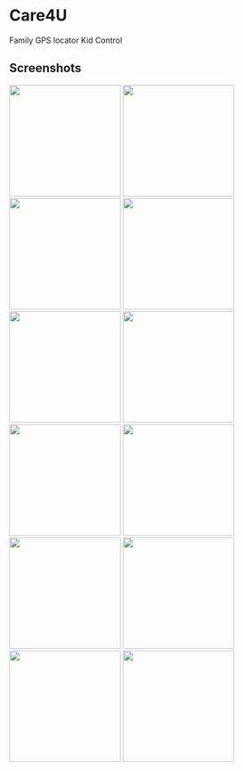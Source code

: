 # Care4U
Family GPS locator Kid Control 

## Screenshots

<img src= "https://cloud.githubusercontent.com/assets/21062067/17776870/fa33de80-6566-11e6-9334-3b208b0c0f90.png" width="200">
<img src="https://cloud.githubusercontent.com/assets/21062067/17783159/6995d6da-657f-11e6-9eab-796fa52700fc.png" width="200">
<img src="https://cloud.githubusercontent.com/assets/21062067/17781771/4f5a5eb8-6579-11e6-9c42-2ab4f3b368f2.png" width="200">
<img src="https://cloud.githubusercontent.com/assets/21062067/17783058/01a9a646-657f-11e6-8b79-e8f08e94ed87.png" width="200">
<img src="https://cloud.githubusercontent.com/assets/21062067/17783752/18b1ac14-6582-11e6-960a-196ad250587b.jpg" width="200">
<img src="https://cloud.githubusercontent.com/assets/21062067/17783801/52ef9d78-6582-11e6-880b-ae11ea062a0e.jpg" width="200">
<img src="https://cloud.githubusercontent.com/assets/21062067/17784372/f75607f6-6584-11e6-9453-7d8b4abfd77c.jpg" width="200">
<img src="https://cloud.githubusercontent.com/assets/21062067/17784109/e5775284-6583-11e6-89a7-84be54d7ac5f.jpg" width="200">
<img src="https://cloud.githubusercontent.com/assets/21062067/17784579/afff230a-6585-11e6-814c-b61133982493.jpg" width="200">
<img src="https://cloud.githubusercontent.com/assets/21062067/17784640/e9ca5fe6-6585-11e6-9df8-d5f8dc334d29.jpg" width="200">
<img src="https://cloud.githubusercontent.com/assets/21062067/17784840/b66b81e2-6586-11e6-90d6-2a216b80aee7.jpg" width="200">
<img src="https://cloud.githubusercontent.com/assets/21062067/17784962/6d716aaa-6587-11e6-8c95-f5e2c6efa74e.jpg" width="200">
